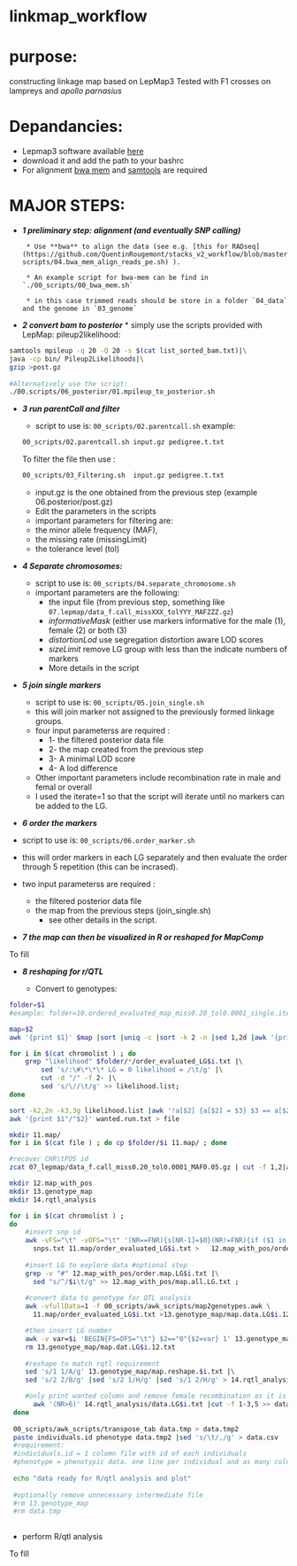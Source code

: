 # linkmap_workflow

# purpose:

constructing linkage map based on LepMap3 
Tested with F1 crosses on lampreys and *apollo parnasius*  


# Depandancies: 
   * Lepmap3 software available [here](https://sourceforge.net/p/lep-map3/code/ci/master/tree/)
   * download it and add the path to your bashrc
   * For alignment [bwa mem](https://sourceforge.net/projects/bio-bwa/files/) and [samtools](http://www.htslib.org) are required      
    


# **MAJOR STEPS:** 

 * **_1 preliminary step: alignment (and eventually SNP calling)_**  
 
        * Use **bwa** to align the data (see e.g. [this for RADseq](https://github.com/QuentinRougemont/stacks_v2_workflow/blob/master/00-scripts/04.bwa_mem_align_reads_pe.sh) ).  
        
        * An example script for bwa-mem can be find in `./00_scripts/00_bwa_mem.sh`   
        
        * in this case trimmed reads should be store in a folder `04_data` and the genome in `03_genome`  
          

 * **_2 convert bam to posterior_**
        * simply use the scripts provided with LepMap: pileup2likelihood:
 
 ```bash
 samtools mpileup -q 20 -Q 20 -s $(cat list_sorted_bam.txt)|\
 java -cp bin/ Pileup2Likelihoods|\
 gzip >post.gz  
        
 #Alternatively use the script:
 ./00.scripts/06_posterior/01.mpileup_to_posterior.sh
 ```

* **_3 run parentCall and filter_**
    * script to use is: `00_scripts/02.parentcall.sh` 
    example: 
    ```sh
    00_scripts/02.parentcall.sh input.gz pedigree.t.txt
    ```
    
    To filter the file then use : 
    ```bash
    00_scripts/03_Filtering.sh  input.gz pedigree.t.txt
    ```
    
    * input.gz is the one obtained from the previous step (example 06.posterior/post.gz)  
    * Edit the parameters in the scripts  
    * important parameters for filtering are:
     * the minor allele frequency (MAF), 
     * the missing rate (missingLimit)
     * the tolerance level (tol)  
     
     
* **_4 Separate chromosomes:_**
  * script to use is: `00_scripts/04.separate_chromosome.sh`
  * important parameters are the following: 
    * the input file (from previous step, something like `07.lepmap/data_f.call_missXXX_tolYYY_MAFZZZ.gz`)  
    * *informativeMask* (either use markers informative for the male (1), female (2) or both (3)  
    * *distortionLod* use segregation distortion aware LOD scores  
    * *sizeLimit* remove LG group with less than the indicate numbers of markers
    * More details in the script  
   
* **_5 join single markers_**
  * script to use is: `00_scripts/05.join_single.sh` 
  * this will join marker not assigned to the previously formed linkage groups.
  * four input parameterss are required :
   	* 1- the filtered posterior data file
   	* 2- the map created from the previous step
   	* 3- A minimal LOD score
   	* 4- A lod difference
   * Other important parameters include recombination rate in male and femal or overall
   * I used the iterate=1 so that the script will iterate until no markers can be added to the LG.
   
 * **_6 order the markers_**
 * script to use is: `00_scripts/06.order_marker.sh`
  * this will order markers in each LG separately and then evaluate the order through 5 repetition (this can be incrased).  
  * two input parameterss are required :
    * the filtered posterior data file  
    * the map from the previous steps (join_single.sh) 
 	  * see other details in the script. 
 	
  
* **_7 the map can then be visualized in R or reshaped for MapComp_**  

To fill  

* **_8 reshaping for r/QTL_**  

  * Convert to genotypes:
  
```bash
folder=$1
#example: folder=10.ordered_evaluated_map_miss0.20_tol0.0001_single.iterated_lodLimit4LodDiff2.txt

map=$2
awk '{print $1}' $map |sort |uniq -c |sort -k 2 -n |sed 1,2d |awk '{print $2}'  > chromolist

for i in $(cat chromolist ) ; do 
    grep "likelihood" $folder/*/order_evaluated_LG$i.txt |\
        sed 's/:\#\*\*\* LG = 0 likelihood = /\t/g' |\
        cut -d "/" -f 2- |\
        sed 's/\//\t/g' >> likelihood.list;
done

sort -k2,2n -k3,3g likelihood.list |awk '!a[$2] {a[$2] = $3} $3 == a[$2]' |awk '!seen[$2,$3]++' > wanted.run.txt
awk '{print $1"/"$2}' wanted.run.txt > file

mkdir 11.map/
for i in $(cat file ) ; do cp $folder/$i 11.map/ ; done

#recover CHR\tPOS id 
zcat 07_lepmap/data_f.call_miss0.20_tol0.0001_MAF0.05.gz | cut -f 1,2|awk '(NR>=7)' >snps.txt

mkdir 12.map_with_pos
mkdir 13.genotype_map
mkdir 14.rqtl_analysis

for i in $(cat chromolist ) ;
do  
    #insert snp id
    awk -vFS="\t" -vOFS="\t" '(NR==FNR){s[NR-1]=$0}(NR!=FNR){if ($1 in s) $1=s[$1];print}' \
      snps.txt 11.map/order_evaluated_LG$i.txt >   12.map_with_pos/order.map.LG$i.txt ; 
    
    #insert LG to explore data #optional step 
    grep -v "#" 12.map_with_pos/order.map.LG$i.txt |\
      sed "s/^/$i\t/g" >> 12.map_with_pos/map.all.LG.txt ; 
    
    #convert data to genotype for QTL analysis
    awk -vfullData=1 -f 00_scripts/awk_scripts/map2genotypes.awk \
      11.map/order_evaluated_LG$i.txt >13.genotype_map/map.data.LG$i.12.txt

    #then insert LG number
    awk -v var=$i 'BEGIN{FS=OFS="\t"} $2=="0"{$2=var} 1' 13.genotype_map/map.data.LG$i.12.txt > 13.genotype_map/map.reshape.$i.txt ; done 
    rm 13.genotype_map/map.dat.LG$i.12.txt
    
    #reshape to match rqtl requirement 
    sed 's/1 1/A/g' 13.genotype_map/map.reshape.$i.txt |\
    sed 's/2 2/B/g' |sed 's/2 1/H/g' |sed 's/1 2/H/g' > 14.rqtl_analysis/data.LG$i.txt ; 

    #only print wanted column and remove female recombination as it is zero in our case
      awk '(NR>6)' 14.rqtl_analysis/data.LG$i.txt |cut -f 1-3,5 >> data.tmp
 done
 
 00_scripts/awk_scripts/transpose_tab data.tmp > data.tmp2
 paste individuals.id phenotype data.tmp2 |sed 's/\t/,/g' > data.csv
 #requirement:
 #individuals.id = 1 colomn file with id of each individuals
 #phenotype = phenotypic data. one line per individual and as many columns as phenotype.
 
 echo "data ready for R/qtl analysis and plot"
 
 #optionally remove unnecessary intermediate file
 #rm 13.genotype_map
 #rm data.tmp
 
```
 
  * perform R/qtl analysis
  
 To fill
